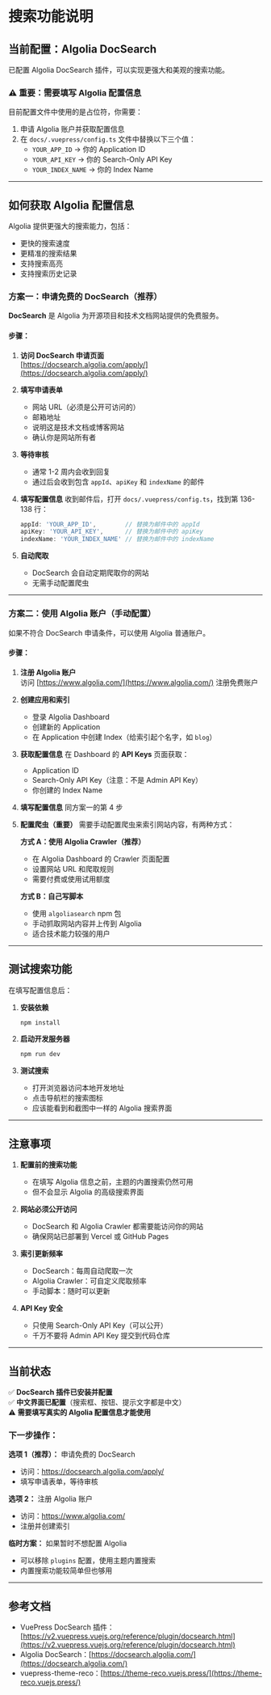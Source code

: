 # 搜索功能说明

## 当前配置：Algolia DocSearch

已配置 Algolia DocSearch 插件，可以实现更强大和美观的搜索功能。

### ⚠️ 重要：需要填写 Algolia 配置信息

目前配置文件中使用的是占位符，你需要：
1. 申请 Algolia 账户并获取配置信息
2. 在 `docs/.vuepress/config.ts` 文件中替换以下三个值：
   - `YOUR_APP_ID` → 你的 Application ID
   - `YOUR_API_KEY` → 你的 Search-Only API Key  
   - `YOUR_INDEX_NAME` → 你的 Index Name

---

## 如何获取 Algolia 配置信息

Algolia 提供更强大的搜索能力，包括：
- 更快的搜索速度
- 更精准的搜索结果
- 支持搜索高亮
- 支持搜索历史记录

### 方案一：申请免费的 DocSearch（推荐）

**DocSearch** 是 Algolia 为开源项目和技术文档网站提供的免费服务。

#### 步骤：

1. **访问 DocSearch 申请页面**  
   [https://docsearch.algolia.com/apply/](https://docsearch.algolia.com/apply/)

2. **填写申请表单**
   - 网站 URL（必须是公开可访问的）
   - 邮箱地址
   - 说明这是技术文档或博客网站
   - 确认你是网站所有者

3. **等待审核**
   - 通常 1-2 周内会收到回复
   - 通过后会收到包含 `appId`、`apiKey` 和 `indexName` 的邮件

4. **填写配置信息**
   收到邮件后，打开 `docs/.vuepress/config.ts`，找到第 136-138 行：
   ```typescript
   appId: 'YOUR_APP_ID',        // 替换为邮件中的 appId
   apiKey: 'YOUR_API_KEY',      // 替换为邮件中的 apiKey
   indexName: 'YOUR_INDEX_NAME' // 替换为邮件中的 indexName
   ```

5. **自动爬取**
   - DocSearch 会自动定期爬取你的网站
   - 无需手动配置爬虫

---

### 方案二：使用 Algolia 账户（手动配置）

如果不符合 DocSearch 申请条件，可以使用 Algolia 普通账户。

#### 步骤：

1. **注册 Algolia 账户**  
   访问 [https://www.algolia.com/](https://www.algolia.com/) 注册免费账户

2. **创建应用和索引**
   - 登录 Algolia Dashboard
   - 创建新的 Application
   - 在 Application 中创建 Index（给索引起个名字，如 `blog`）

3. **获取配置信息**
   在 Dashboard 的 **API Keys** 页面获取：
   - Application ID
   - Search-Only API Key（注意：不是 Admin API Key）
   - 你创建的 Index Name

4. **填写配置信息**
   同方案一的第 4 步

5. **配置爬虫（重要）**
   需要手动配置爬虫来索引网站内容，有两种方式：
   
   **方式 A：使用 Algolia Crawler（推荐）**
   - 在 Algolia Dashboard 的 Crawler 页面配置
   - 设置网站 URL 和爬取规则
   - 需要付费或使用试用额度
   
   **方式 B：自己写脚本**
   - 使用 `algoliasearch` npm 包
   - 手动抓取网站内容并上传到 Algolia
   - 适合技术能力较强的用户

---

## 测试搜索功能

在填写配置信息后：

1. **安装依赖**
   ```bash
   npm install
   ```

2. **启动开发服务器**
   ```bash
   npm run dev
   ```

3. **测试搜索**
   - 打开浏览器访问本地开发地址
   - 点击导航栏的搜索图标
   - 应该能看到和截图中一样的 Algolia 搜索界面

---

## 注意事项

1. **配置前的搜索功能**
   - 在填写 Algolia 信息之前，主题的内置搜索仍然可用
   - 但不会显示 Algolia 的高级搜索界面

2. **网站必须公开访问**
   - DocSearch 和 Algolia Crawler 都需要能访问你的网站
   - 确保网站已部署到 Vercel 或 GitHub Pages

3. **索引更新频率**
   - DocSearch：每周自动爬取一次
   - Algolia Crawler：可自定义爬取频率
   - 手动脚本：随时可以更新

4. **API Key 安全**
   - 只使用 Search-Only API Key（可以公开）
   - 千万不要将 Admin API Key 提交到代码仓库

---

## 当前状态

✅ **DocSearch 插件已安装并配置**  
✅ **中文界面已配置**（搜索框、按钮、提示文字都是中文）  
⚠️ **需要填写真实的 Algolia 配置信息才能使用**

### 下一步操作：

**选项 1（推荐）：** 申请免费的 DocSearch
- 访问：https://docsearch.algolia.com/apply/
- 填写申请表单，等待审核

**选项 2：** 注册 Algolia 账户
- 访问：https://www.algolia.com/
- 注册并创建索引

**临时方案：** 如果暂时不想配置 Algolia
- 可以移除 `plugins` 配置，使用主题内置搜索
- 内置搜索功能较简单但也够用

---

## 参考文档

- VuePress DocSearch 插件：[https://v2.vuepress.vuejs.org/reference/plugin/docsearch.html](https://v2.vuepress.vuejs.org/reference/plugin/docsearch.html)
- Algolia DocSearch：[https://docsearch.algolia.com/](https://docsearch.algolia.com/)
- vuepress-theme-reco：[https://theme-reco.vuejs.press/](https://theme-reco.vuejs.press/)
